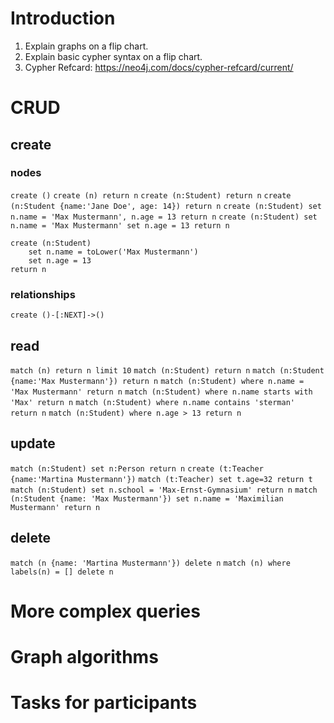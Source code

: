 # Introduction
1. Explain graphs on a flip chart.
2. Explain basic cypher syntax on a flip chart.
3. Cypher Refcard: https://neo4j.com/docs/cypher-refcard/current/

# CRUD
## create

### nodes
`create ()`
`create (n) return n`
`create (n:Student) return n`
`create (n:Student {name:'Jane Doe', age: 14}) return n`
`create (n:Student) set n.name = 'Max Mustermann', n.age = 13 return n`
`create (n:Student) set n.name = 'Max Mustermann' set n.age = 13 return n`
```
create (n:Student) 
	set n.name = toLower('Max Mustermann')
    set n.age = 13 
return n
```

### relationships
`create ()-[:NEXT]->()`

## read
`match (n) return n limit 10`
`match (n:Student) return n`
`match (n:Student {name:'Max Mustermann'}) return n`
`match (n:Student) where n.name = 'Max Mustermann' return n`
`match (n:Student) where n.name starts with 'Max' return n`
`match (n:Student) where n.name contains 'sterman' return n`
`match (n:Student) where n.age > 13 return n`

## update
`match (n:Student) set n:Person return n`
`create (t:Teacher {name:'Martina Mustermann'})`
`match (t:Teacher) set t.age=32 return t`
`match (n:Student) set n.school = 'Max-Ernst-Gymnasium' return n`
`match (n:Student {name: 'Max Mustermann'}) set n.name = 'Maximilian Mustermann' return n`

## delete
`match (n {name: 'Martina Mustermann'}) delete n`
`match (n) where labels(n) = [] delete n`

# More complex queries

# Graph algorithms

# Tasks for participants